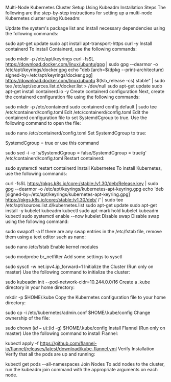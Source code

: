 Multi-Node Kubernetes Cluster Setup Using Kubeadm
Installation Steps
The following are the step-by-step instructions for setting up a multi-node Kubernetes cluster using Kubeadm:

Update the system's package list and install necessary dependencies using the following commands:

sudo apt-get update
sudo apt install apt-transport-https curl -y
Install containerd
To install Containerd, use the following commands:

sudo mkdir -p /etc/apt/keyrings
curl -fsSL https://download.docker.com/linux/ubuntu/gpg | sudo gpg --dearmor -o /etc/apt/keyrings/docker.gpg
echo "deb [arch=$(dpkg --print-architecture) signed-by=/etc/apt/keyrings/docker.gpg] https://download.docker.com/linux/ubuntu $(lsb_release -cs) stable" | sudo tee /etc/apt/sources.list.d/docker.list > /dev/null
sudo apt-get update
sudo apt-get install containerd.io -y
Create containerd configuration
Next, create the containerd configuration file using the following commands:

sudo mkdir -p /etc/containerd
sudo containerd config default | sudo tee /etc/containerd/config.toml
Edit /etc/containerd/config.toml
Edit the containerd configuration file to set SystemdCgroup to true. Use the following command to open the file:

sudo nano /etc/containerd/config.toml
Set SystemdCgroup to true:

SystemdCgroup = true
or use this command

sudo sed -i -e 's/SystemdCgroup = false/SystemdCgroup = true/g' /etc/containerd/config.toml
Restart containerd:

sudo systemctl restart containerd
Install Kubernetes
To install Kubernetes, use the following commands:

curl -fsSL https://pkgs.k8s.io/core:/stable:/v1.30/deb/Release.key | sudo gpg --dearmor -o /etc/apt/keyrings/kubernetes-apt-keyring.gpg
echo 'deb [signed-by=/etc/apt/keyrings/kubernetes-apt-keyring.gpg] https://pkgs.k8s.io/core:/stable:/v1.30/deb/ /' | sudo tee /etc/apt/sources.list.d/kubernetes.list
sudo apt-get update
sudo apt-get install -y kubelet kubeadm kubectl
sudo apt-mark hold kubelet kubeadm kubectl
sudo systemctl enable --now kubelet
Disable swap
Disable swap using the following command:

sudo swapoff -a
If there are any swap entries in the /etc/fstab file, remove them using a text editor such as nano:

sudo nano /etc/fstab
Enable kernel modules

sudo modprobe br_netfilter
Add some settings to sysctl

sudo sysctl -w net.ipv4.ip_forward=1
Initialize the Cluster (Run only on master)
Use the following command to initialize the cluster:

sudo kubeadm init --pod-network-cidr=10.244.0.0/16
Create a .kube directory in your home directory:

mkdir -p $HOME/.kube
Copy the Kubernetes configuration file to your home directory:

sudo cp -i /etc/kubernetes/admin.conf $HOME/.kube/config
Change ownership of the file:

sudo chown $(id -u):$(id -g) $HOME/.kube/config
Install Flannel (Run only on master)
Use the following command to install Flannel:

kubectl apply -f https://github.com/flannel-io/flannel/releases/latest/download/kube-flannel.yml
Verify Installation
Verify that all the pods are up and running:

kubectl get pods --all-namespaces
Join Nodes
To add nodes to the cluster, run the kubeadm join command with the appropriate arguments on each node.
